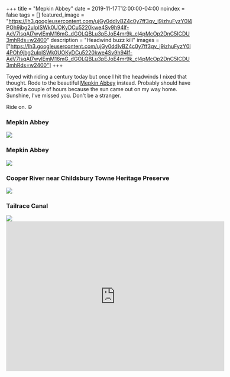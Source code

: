 +++
title =  "Mepkin Abbey"
date = 2019-11-17T12:00:00-04:00
noindex = false
tags = []
featured_image = "https://lh3.googleusercontent.com/ujGy0ddIvBZ4c0y7ff3qv_j9izhuFyzY0l4POh9jbg2uIpISWk0UOKyDCu5220kwe4Sv9h94lf-AeV7lsqAl7wylEmM16mG_dGOLQBLu3pEJoE4mr9k_cl4pMcOp2DnC5ICDU3mhRds=w2400"
description = "Headwind buzz kill"
images = ["https://lh3.googleusercontent.com/ujGy0ddIvBZ4c0y7ff3qv_j9izhuFyzY0l4POh9jbg2uIpISWk0UOKyDCu5220kwe4Sv9h94lf-AeV7lsqAl7wylEmM16mG_dGOLQBLu3pEJoE4mr9k_cl4pMcOp2DnC5ICDU3mhRds=w2400"]
+++

Toyed with riding a century today but once I hit the headwinds I nixed that thought. Rode to the beautiful [Mepkin Abbey](https://mepkinabbey.org/) instead. Probably should have waited a couple of hours because the sun came out on my way home. Sunshine, I've missed you. Don't be a stranger.  

Ride on. ☮

<h3>Mepkin Abbey</h3>
<a href='https://lh3.googleusercontent.com/WzR2e2FxYzsNdQ9VSSWeZ0hQ15qGtQtGnRZ-o78Ii7P_ymNxce7_PVyW93vxefS5PIDOy-Ib287YplaUR8b3SvLey9nWGqBQA5H7vgoIUK3S2IaXJL5epVHBMevnW_mKo8OF-m6S0F8=w2400'><img src='https://lh3.googleusercontent.com/WzR2e2FxYzsNdQ9VSSWeZ0hQ15qGtQtGnRZ-o78Ii7P_ymNxce7_PVyW93vxefS5PIDOy-Ib287YplaUR8b3SvLey9nWGqBQA5H7vgoIUK3S2IaXJL5epVHBMevnW_mKo8OF-m6S0F8=w2400'></a>

<h3>Mepkin Abbey</h3>
<a href='https://lh3.googleusercontent.com/Qmkni3T-pR4Qgf0aUXFrQFGGVC0_0zFr2lRZZlL_qpifm4t9rrPRNnbB7j969e9EqcFweMODfkvSmyKFJ9w7n5VgzkEdSBqW3EfX49E_VrrFBmDlMVfttZI1pZK8WAhdTpxkzgg-_b8=w2400'><img src='https://lh3.googleusercontent.com/Qmkni3T-pR4Qgf0aUXFrQFGGVC0_0zFr2lRZZlL_qpifm4t9rrPRNnbB7j969e9EqcFweMODfkvSmyKFJ9w7n5VgzkEdSBqW3EfX49E_VrrFBmDlMVfttZI1pZK8WAhdTpxkzgg-_b8=w2400'></a>

<h3>Cooper River near Childsbury Towne Heritage Preserve</h3>
<a href='https://lh3.googleusercontent.com/3Qy6wTurBtsRwcKlvpjIwfXEfavu7UJ7p5voZiBI88-3KxW5YROfUyDIcb20WFFdKwK73ZurHW46Y8nPxR0etyYmQtImc3SFLJqZ_euM6vbr-WESfd_IS5i6RqqH-cSQH3wj3QZWTWQ=w2400'><img src='https://lh3.googleusercontent.com/3Qy6wTurBtsRwcKlvpjIwfXEfavu7UJ7p5voZiBI88-3KxW5YROfUyDIcb20WFFdKwK73ZurHW46Y8nPxR0etyYmQtImc3SFLJqZ_euM6vbr-WESfd_IS5i6RqqH-cSQH3wj3QZWTWQ=w2400'></a>

<h3>Tailrace Canal</h3>
<a href='https://lh3.googleusercontent.com/QGOuik66yqMeQKn-SzlYrH4MRi6DA7EXiujBk2RRe3ezVpBuLOTm-mb7We_zKi42KH7qGRrwoIO0B_cvmynl6CYxvO5fabGvMeEbyj0IQLNUp3cR4ZdwddDGJuS8I-y_j7IG0lzDvzs=w2400'><img src='https://lh3.googleusercontent.com/QGOuik66yqMeQKn-SzlYrH4MRi6DA7EXiujBk2RRe3ezVpBuLOTm-mb7We_zKi42KH7qGRrwoIO0B_cvmynl6CYxvO5fabGvMeEbyj0IQLNUp3cR4ZdwddDGJuS8I-y_j7IG0lzDvzs=w2400'></a>

<iframe height='405' width='590' frameborder='0' allowtransparency='true' scrolling='no' src='https://www.strava.com/activities/2872269738/embed/0added20a48127aa93aad45541f81cfeb32ae234'></iframe>
